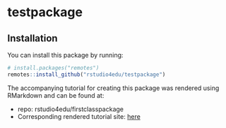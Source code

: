 
<!-- README.md is generated from README.Rmd. Please edit that file -->

# testpackage

## Installation

You can install this package by running:

``` r
# install.packages("remotes")
remotes::install_github("rstudio4edu/testpackage")
```

The accompanying tutorial for creating this package was rendered using RMarkdown and can be found at:

* repo: rstudio4edu/firstclasspackage
* Corresponding rendered tutorial site: [here](https://rstudio4edu.github.io/firstclasspackage/)
